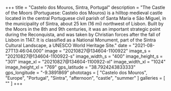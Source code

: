 +++
title = "Castelo dos Mouros, Sintra, Portugal"
description = "The Castle of the Moors (Portuguese: Castelo dos Mouros) is a hilltop medieval castle located in the central Portuguese civil parish of Santa Maria e São Miguel, in the municipality of Sintra, about 25 km (16 mi) northwest of Lisbon. Built by the Moors in the 8th and 9th centuries, it was an important strategic point during the Reconquista, and was taken by Christian forces after the fall of Lisbon in 1147. It is classified as a National Monument, part of the Sintra Cultural Landscape, a UNESCO World Heritage Site."
date = "2021-08-27T13:46:04.000"
image = "20210827@134604-1100922"
image_s = "20210827@134604-1100922-s"
image_width_s = "400"
image_height_s = "301"
image_xl = "20210827@134604-1100922-xl"
image_width_xl = "1024"
image_height_xl = "769"
gps_latitude = "38.7924243833333"
gps_longitude = "-9.3891869"
phototags = [ "Castelo dos Mouros", "Europe", "Portugal", "Sintra", "afternoon", "castle", "summer" ]
galleries = [ "" ]
+++
